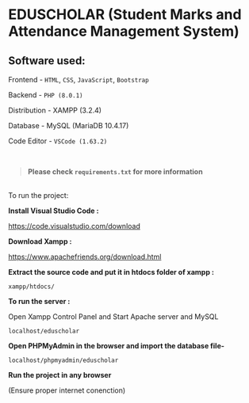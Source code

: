 # EDUSCHOLAR (Student Marks and Attendance Management System)

## Software used:

Frontend - `HTML`, `CSS`, `JavaScript`, `Bootstrap`

Backend - `PHP (8.0.1)`

Distribution - XAMPP (3.2.4)

Database - MySQL (MariaDB 10.4.17)

Code Editor - `VSCode (1.63.2)`

<br />

>**Please check `requirements.txt` for more information**

<br/>To run the project: 

**Install Visual Studio Code :** 

https://code.visualstudio.com/download
   

**Download Xampp :**

https://www.apachefriends.org/download.html 

**Extract the source code and put it in htdocs folder of xampp :** 

```
xampp/htdocs/
```

**To run the server :**

Open Xampp Control Panel and Start Apache server and MySQL

```
localhost/eduscholar
```

**Open PHPMyAdmin in the browser and import the database file-**

```
localhost/phpmyadmin/eduscholar
```

**Run the project in any browser**

(Ensure proper internet conenction)
